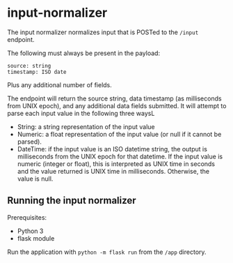 # input-normalizer

The input normalizer normalizes input that is POSTed to the `/input` endpoint.

The following must always be present in the payload:
```
source: string
timestamp: ISO date
```
Plus any additional number of fields.

The endpoint will return the source string, data timestamp (as milliseconds from UNIX epoch), and any additional data fields submitted. It will attempt to parse each input value in the following three waysL
* String: a string representation of the input value
* Numeric: a float representation of the input value (or null if it cannot be parsed). 
* DateTime: if the input value is an ISO datetime string, the output is milliseconds from the UNIX epoch for that datetime. If the input value is numeric (integer or float), this is interpreted as UNIX time in seconds and the value returned is UNIX time in milliseconds. Otherwise, the value is null.

## Running the input normalizer

Prerequisites:
* Python 3
* flask module

Run the application with `python -m flask run` from the `/app` directory.